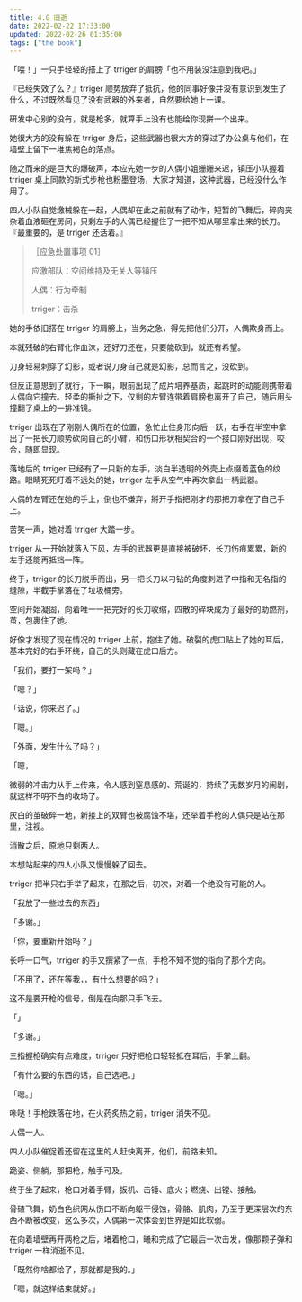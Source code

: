 ```yaml
---
title: 4.G 旧逝
date: 2022-02-22 17:33:00
updated: 2022-02-26 01:35:00
tags: ["the book"]
---
```


「喂！」一只手轻轻的搭上了 trriger 的肩膀「也不用装没注意到我吧。」<!--more-->

『已经失效了么？』trriger 顺势放弃了抵抗，他的同事好像并没有意识到发生了什么，不过既然看见了没有武器的外来者，自然要给她上一课。

研发中心别的没有，就是枪多，就算手上没有也能给你现拼一个出来。

她很大方的没有躲在 trriger 身后，这些武器也很大方的穿过了办公桌与他们，在墙壁上留下一堆焦褐色的落点。

随之而来的是巨大的爆破声，本应先她一步的人偶小姐姗姗来迟，镇压小队握着 trriger 桌上同款的新式步枪也粉墨登场，大家才知道，这种武器，已经没什么作用了。

四人小队自觉缴械躲在一起，人偶却在此之前就有了动作，短暂的飞舞后，碎肉夹杂着血液砸在房间，只剩左手的人偶已经握住了一把不知从哪里拿出来的长刀。『最重要的，是 trriger 还活着。』

> ［应急处置事项 01］
>
> 应激部队：空间维持及无关人等镇压
>
> 人偶：行为牵制
>
> trriger：击杀

她的手依旧搭在 trriger 的肩膀上，当务之急，得先把他们分开，人偶欺身而上。

本就残破的右臂化作血沫，还好刀还在，只要能砍到，就还有希望。

刀身轻易刺穿了幻影，或者说刀身自己就是幻影，总而言之，没砍到。

但反正意思到了就行，下一瞬，眼前出现了成片培养基质，起跳时的动能则携带着人偶向它撞去。轻柔的撕扯之下，仅剩的左臂连带着肩膀也离开了自己，随后用头撞翻了桌上的一排准镜。

trriger 出现在了刚刚人偶所在的位置，急忙止住身形向后一跃，右手在半空中拿出了一把长刀顺势砍向自己的小臂，和伤口形状相契合的一个接口刚好出现，咬合，随即显现。

落地后的 trriger 已经有了一只新的左手，淡白半透明的外壳上点缀着蓝色的纹路。眼睛死死盯着不远处的她，trriger 左手从空气中再次拿出一柄武器。

人偶的左臂还在她的手上，倒也不嫌弃，掰开手指把刚才的那把刀拿在了自己手上。

苦笑一声，她对着 trriger 大踏一步。

trriger 从一开始就落入下风，左手的武器更是直接被破坏，长刀伤痕累累，新的左手还能再抵挡一阵。

终于，trriger 的长刀脱手而出，另一把长刀以刁钻的角度刺进了中指和无名指的缝隙，半截手掌落在了垃圾桶旁。

空间开始凝固，向着唯一一把完好的长刀收缩，四散的碎块成为了最好的助燃剂，茧，包裹住了她。

好像才发现了现在情况的 trriger 上前，抱住了她。破裂的虎口贴上了她的耳后，基本完好的右手环绕，自己的头则藏在虎口后方。

「我们，要打一架吗？」

「嗯？」

「话说，你来迟了。」

「嗯。」

「外面，发生什么了吗？」

「嗯，

微弱的冲击力从手上传来，令人感到窒息感的、荒诞的，持续了无数岁月的闹剧，就这样不明不白的收场了。

灰白的茧破碎一地，新接上的双臂也被腐蚀不堪，还举着手枪的人偶只是站在那里，注视。

消散之后，原地只剩两人。

本想站起来的四人小队又慢慢躲了回去。

trriger 把半只右手举了起来，在那之后，初次，对着一个绝没有可能的人。

「我放了一些过去的东西」

「多谢。」

「你，要重新开始吗？」

长呼一口气，trriger 的手又撰紧了一点，手枪不知不觉的指向了那个方向。

「不用了，还在等我，，有什么想要的吗？」

这不是要开枪的信号，倒是在向那只手飞去。

「」

「多谢。」

三指握枪确实有点难度，trriger 只好把枪口轻轻抵在耳后，手掌上翻。

「有什么要的东西的话，自己选吧。」

「嗯。」

咔哒！手枪跌落在地，在火药炙热之前，trriger 消失不见。

人偶一人。

四人小队催促着还留在这里的人赶快离开，他们，前路未知。

跪姿、侧躺，那把枪，触手可及。

终于坐了起来，枪口对着手臂，扳机、击锤、底火；燃烧、出镗、接触。

骨碴飞舞，奶白色织网从伤口不断向躯干侵蚀，骨骼、肌肉，乃至于更深层次的东西不断被改变，这么多次，人偶第一次体会到世界是如此软弱。

在向着墙壁再开两枪之后，堵着枪口，曦和完成了它最后一次击发，像那颗子弹和 trriger 一样消逝不见。

「既然你啥都给了，那就都是我的。」

「嗯，就这样结束就好。」